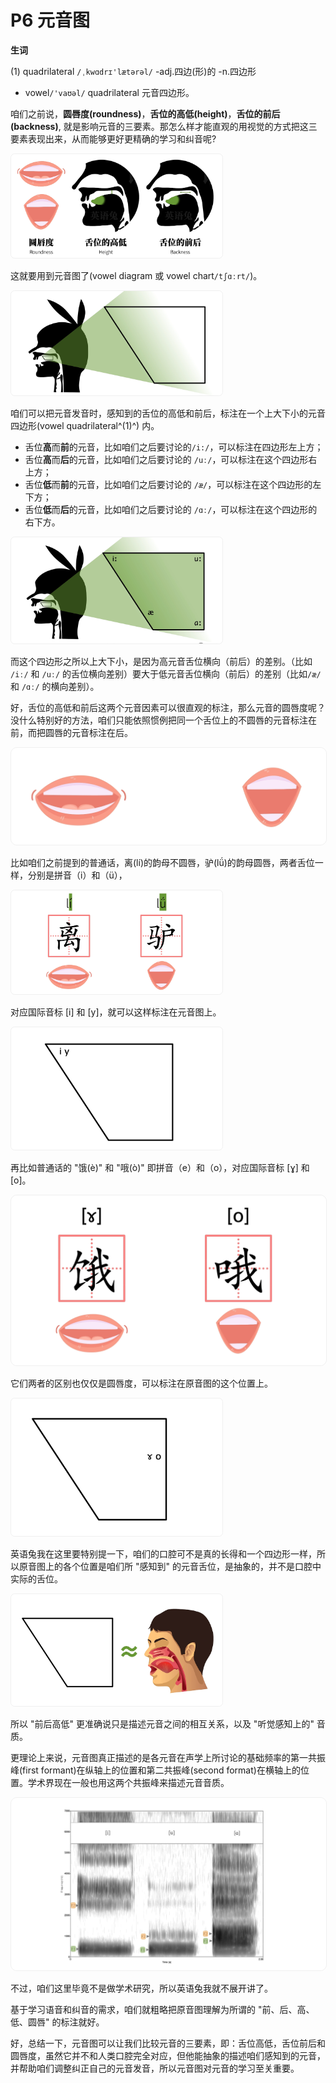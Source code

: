 # P6 元音图



**生词**

(1) quadrilateral `/ˌkwɑdrɪ'lætərəl/` -adj.四边(形)的  -n.四边形
- vowel`/'vaʊəl/` quadrilateral 元音四边形。



咱们之前说，**圆唇度(roundness)**，**舌位的高低(height)**，**舌位的前后(backness)**, 就是影响元音的三要素。那怎么样才能直观的用视觉的方式把这三要素表现出来，从而能够更好更精确的学习和纠音呢? 

<img src="readme.assets/1.1.1.png" alt="1.1.1" style="zoom: 33%; border: 1px solid rgb(239, 239, 239); border-radius: 20px;" />

这就要用到元音图了(vowel diagram 或 vowel chart`/tʃɑːrt/`)。

<img src="readme.assets/1.1.2.png" alt="1.1.2" style="zoom: 33%; border: 1px solid rgb(239, 239, 239); border-radius: 20px;" />

咱们可以把元音发音时，感知到的舌位的高低和前后，标注在一个上大下小的元音四边形(vowel quadrilateral^(1)^) 内。
- 舌位**高**而**前**的元音，比如咱们之后要讨论的`/i:/`，可以标注在四边形左上方；
- 舌位**高**而**后**的元音，比如咱们之后要讨论的 `/uː/`，可以标注在这个四边形右上方；
- 舌位**低**而**前**的元音，比如咱们之后要讨论的 `/æ/`，可以标注在这个四边形的左下方；
- 舌位**低**而**后**的元音，比如咱们之后要讨论的 `/ɑː/`，可以标注在这个四边形的右下方。

<img src="readme.assets/1.1.3.png" alt="1.1.3" style="zoom: 33%; border: 1px solid rgb(239, 239, 239); border-radius: 20px;" />

而这个四边形之所以上大下小，是因为高元音舌位横向（前后）的差别。（比如 `/iː/` 和 `/uː/` 的舌位横向差别）要大于低元音舌位横向（前后）的差别（比如`/æ/` 和 `/ɑː/` 的横向差别）。

好，舌位的高低和前后这两个元音因素可以很直观的标注，那么元音的圆唇度呢？没什么特别好的方法，咱们只能依照惯例把同一个舌位上的不圆唇的元音标注在前，而把圆唇的元音标注在后。

<img src="readme.assets/1.1.4.png" alt="1.1.4" style="zoom:50%; border:1px solid #efefef; border-radius:20px;" />

比如咱们之前提到的普通话，离(lí)的韵母不圆唇，驴(lǘ)的韵母圆唇，两者舌位一样，分别是拼音（i）和（ü），

<img src="readme.assets/1.1.5.png" alt="1.1.5" style="zoom: 33%; border: 1px solid rgb(239, 239, 239); border-radius: 20px;" />

对应国际音标 [i] 和 [y]，就可以这样标注在元音图上。

<img src="readme.assets/1.1.6.png" alt="1.1.6" style="zoom: 33%; border: 1px solid rgb(239, 239, 239); border-radius: 20px;" />

再比如普通话的 "饿(è)" 和 "哦(ò)" 即拼音（e）和（o），对应国际音标 [ɣ] 和 [o]。

<img src="readme.assets/1.1.7.png" alt="1.1.7" style="zoom:50%; border:1px solid #efefef; border-radius:20px;" />

它们两者的区别也仅仅是圆唇度，可以标注在原音图的这个位置上。

<img src="readme.assets/1.1.8.png" alt="1.1.8" style="zoom: 33%; border: 1px solid rgb(239, 239, 239); border-radius: 20px;" />

英语兔我在这里要特别提一下，咱们的口腔可不是真的长得和一个四边形一样，所以原音图上的各个位置是咱们所 "感知到" 的元音舌位，是抽象的，并不是口腔中实际的舌位。

<img src="readme.assets/1.1.10.png" alt="1.1.10" style="zoom: 33%; border: 1px solid rgb(239, 239, 239); border-radius: 20px;" />

所以 "前后高低" 更准确说只是描述元音之间的相互关系，以及 "听觉感知上的" 音质。

更理论上来说，元音图真正描述的是各元音在声学上所讨论的基础频率的第一共振峰(first formant)在纵轴上的位置和第二共振峰(second format)在横轴上的位置。学术界现在一般也用这两个共振峰来描述元音音质。

<img src="readme.assets/1.1.9.png" alt="1.1.9" style="zoom:50%; border:1px solid #efefef; border-radius:20px;" />

不过，咱们这里毕竟不是做学术研究，所以英语兔我就不展开讲了。

基于学习语音和纠音的需求，咱们就粗略把原音图理解为所谓的 "前、后、高、低、圆唇" 的标注就好。

好，总结一下，元音图可以让我们比较元音的三要素，即：舌位高低，舌位前后和圆唇度，虽然它并不和人类口腔完全对应，但他能抽象的描述咱们感知到的元音，并帮助咱们调整纠正自己的元音发音，所以元音图对元音的学习至关重要。